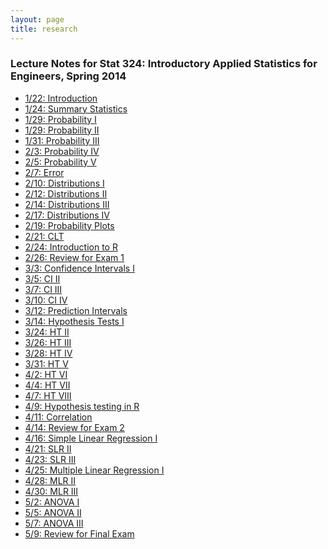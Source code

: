 ```yaml
---
layout: page
title: research
---
```


### Lecture Notes for Stat 324: Introductory Applied Statistics for Engineers, Spring 2014 

<ul>
<li> <a href="http://bcb.dfci.harvard.edu/~keegan/stat324/STAT324_0122_intro_sampling.pdf"> 1/22: Introduction </a> </li>	
<li> <a href="http://bcb.dfci.harvard.edu/~keegan/stat324/STAT324_0124_summarizing_data.pdf"> 1/24: Summary Statistics </a> </li>
<li> <a href="http://bcb.dfci.harvard.edu/~keegan/stat324/STAT324_0127_probability_1.pdf"> 1/29: Probability I </a> </li>
<li> <a href="http://bcb.dfci.harvard.edu/~keegan/stat324/STAT324_0129_probability_2.pdf"> 1/29: Probability II </a> </li>
<li> <a href="http://bcb.dfci.harvard.edu/~keegan/stat324/STAT324_0131_probability_3.pdf"> 1/31: Probability III </a> </li>
<li> <a href="http://bcb.dfci.harvard.edu/~keegan/stat324/STAT324_0203_probability_4.pdf"> 2/3: Probability IV </a> </li>
<li> <a href="http://bcb.dfci.harvard.edu/~keegan/stat324/STAT324_0205_probability_5.pdf"> 2/5: Probability V </a> </li>
<li> <a href="http://bcb.dfci.harvard.edu/~keegan/stat324/STAT324_0207_error_1.pdf"> 2/7: Error </a> </li>
<li> <a href="http://bcb.dfci.harvard.edu/~keegan/stat324/STAT324_0210_distributions_1.pdf"> 2/10: Distributions I</a> </li>
<li> <a href="http://bcb.dfci.harvard.edu/~keegan/stat324/STAT324_0212_distributions_2.pdf"> 2/12: Distributions II </a> </li>
<li> <a href="http://bcb.dfci.harvard.edu/~keegan/stat324/STAT324_0214_distributions_3.pdf"> 2/14: Distributions III </a> </li>
<li> <a href="http://bcb.dfci.harvard.edu/~keegan/stat324/STAT324_0217_distributions_4.pdf"> 2/17: Distributions IV </a> </li>
<li> <a href="http://bcb.dfci.harvard.edu/~keegan/stat324/STAT324_0219_probplots.pdf"> 2/19: Probability Plots </a> </li>
<li> <a href="http://bcb.dfci.harvard.edu/~keegan/stat324/STAT324_0221_CLT.pdf"> 2/21: CLT </a> </li>
<li> <a href="http://bcb.dfci.harvard.edu/~keegan/stat324/STAT324_0224_IntroR.pdf"> 2/24: Introduction to R </a> </li>
<li> <a href="http://bcb.dfci.harvard.edu/~keegan/stat324/STAT324_0226_review_exam_1.pdf"> 2/26: Review for Exam 1 </a> </li>
<li> <a href="http://bcb.dfci.harvard.edu/~keegan/stat324/STAT324_0303_CI_1.pdf"> 3/3: Confidence Intervals I </a> </li>
<li> <a href="http://bcb.dfci.harvard.edu/~keegan/stat324/STAT324_0305_CI_2.pdf"> 3/5: CI II </a> </li>
<li> <a href="http://bcb.dfci.harvard.edu/~keegan/stat324/STAT324_0307_CI_3.pdf"> 3/7: CI III </a> </li>
<li> <a href="http://bcb.dfci.harvard.edu/~keegan/stat324/STAT324_0310_CI_4.pdf"> 3/10: CI IV </a> </li>
<li> <a href="http://bcb.dfci.harvard.edu/~keegan/stat324/STAT324_0312_PI.pdf"> 3/12: Prediction Intervals </a> </li>
<li> <a href="http://bcb.dfci.harvard.edu/~keegan/stat324/STAT324_0314_HT_1.pdf"> 3/14: Hypothesis Tests I </a> </li>
<li> <a href="http://bcb.dfci.harvard.edu/~keegan/stat324/STAT324_0324_HT_2.pdf"> 3/24: HT II </a> </li>
<li> <a href="http://bcb.dfci.harvard.edu/~keegan/stat324/STAT324_0326_HT_3.pdf"> 3/26: HT III </a> </li>
<li> <a href="http://bcb.dfci.harvard.edu/~keegan/stat324/STAT324_0328_HT_4.pdf"> 3/28: HT IV </a> </li>
<li> <a href="http://bcb.dfci.harvard.edu/~keegan/stat324/STAT324_0331_HT_5.pdf"> 3/31: HT V </a> </li>
<li> <a href="http://bcb.dfci.harvard.edu/~keegan/stat324/STAT324_0402_HT_6.pdf"> 4/2: HT VI </a> </li>
<li> <a href="http://bcb.dfci.harvard.edu/~keegan/stat324/STAT324_0404_HT_7.pdf"> 4/4: HT VII </a> </li>
<li> <a href="http://bcb.dfci.harvard.edu/~keegan/stat324/STAT324_0407_HT_8.pdf"> 4/7: HT VIII </a> </li>
<li> <a href="http://bcb.dfci.harvard.edu/~keegan/stat324/STAT324_0409_RforHT.pdf"> 4/9: Hypothesis testing in R </a> </li>
<li> <a href="http://bcb.dfci.harvard.edu/~keegan/stat324/STAT324_0411_Correlation.pdf"> 4/11: Correlation </a> </li>
<li> <a href="http://bcb.dfci.harvard.edu/~keegan/stat324/STAT324_0414_review_exam_2.pdf"> 4/14: Review for Exam 2 </a> </li>
<li> <a href="http://bcb.dfci.harvard.edu/~keegan/stat324/STAT324_0414_SLR.pdf"> 4/16: Simple Linear Regression I </a> </li>
<li> <a href="http://bcb.dfci.harvard.edu/~keegan/stat324/STAT324_0421_SLR_2.pdf"> 4/21: SLR II </a> </li>
<li> <a href="http://bcb.dfci.harvard.edu/~keegan/stat324/STAT324_0423_SLR_3.pdf"> 4/23: SLR III </a> </li>
<li> <a href="http://bcb.dfci.harvard.edu/~keegan/stat324/STAT324_0425_MLR.pdf"> 4/25: Multiple Linear Regression I </a> </li>
<li> <a href="http://bcb.dfci.harvard.edu/~keegan/stat324/STAT324_0428_MLR_2.pdf"> 4/28: MLR II </a> </li>
<li> <a href="http://bcb.dfci.harvard.edu/~keegan/stat324/STAT324_0430_MLR_3.pdf"> 4/30: MLR III </a> </li>
<li> <a href="http://bcb.dfci.harvard.edu/~keegan/stat324/STAT324_0502_ANOVA.pdf"> 5/2: ANOVA I </a> </li>
<li> <a href="http://bcb.dfci.harvard.edu/~keegan/stat324/STAT324_0505_ANOVA_2.pdf"> 5/5: ANOVA II </a> </li>
<li> <a href="http://bcb.dfci.harvard.edu/~keegan/stat324/STAT324_0507_ANOVA_3.pdf"> 5/7: ANOVA III </a> </li>
<li> <a href="http://bcb.dfci.harvard.edu/~keegan/stat324/STAT324_0509_FinalReview.pdf"> 5/9: Review for Final Exam </a> </li>
</ul>
